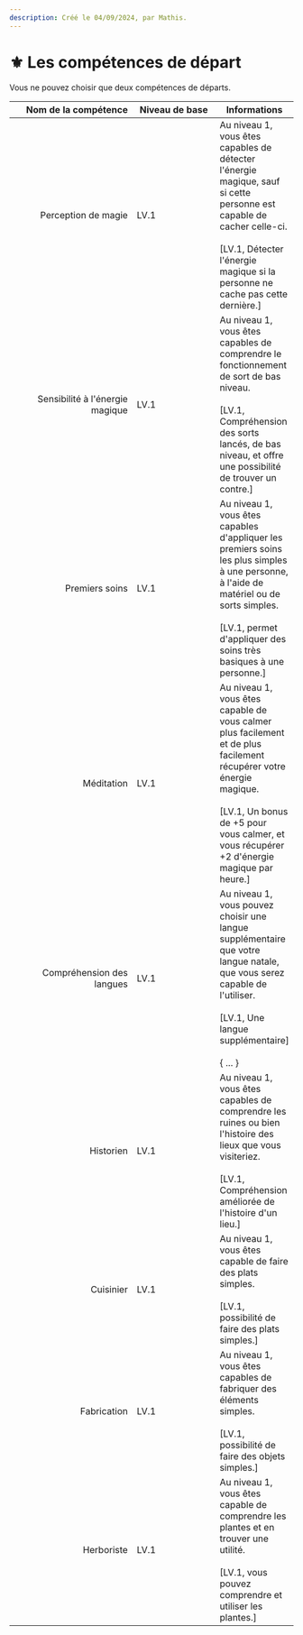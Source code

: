 ```yaml
---
description: Créé le 04/09/2024, par Mathis.
---
```


# ⚜️ Les compétences de départ

Vous ne pouvez choisir que deux compétences de départs.

<table><thead><tr><th width="218" align="right">Nom de la compétence</th><th width="146">Niveau de base</th><th>Informations</th></tr></thead><tbody><tr><td align="right">Perception de magie</td><td>LV.1</td><td>Au niveau 1, vous êtes capables de détecter l'énergie magique, sauf si cette personne est capable de cacher celle-ci.<br><br>[LV.1, Détecter l'énergie magique si la personne ne cache pas cette dernière.]</td></tr><tr><td align="right">Sensibilité à l'énergie magique</td><td>LV.1</td><td>Au niveau 1, vous êtes capables de comprendre le fonctionnement de sort de bas niveau.<br><br>[LV.1, Compréhension des sorts lancés, de bas niveau, et offre une possibilité de trouver un contre.]</td></tr><tr><td align="right">Premiers soins</td><td>LV.1</td><td>Au niveau 1, vous êtes capables d'appliquer les premiers soins les plus simples à une personne, à l'aide de matériel ou de sorts simples.<br><br>[LV.1, permet d'appliquer des soins très basiques à une personne.]</td></tr><tr><td align="right">Méditation</td><td>LV.1</td><td>Au niveau 1, vous êtes capable de vous calmer plus facilement et de plus facilement récupérer votre énergie magique.<br><br>[LV.1, Un bonus de +5 pour vous calmer, et vous récupérer +2 d'énergie magique par heure.]</td></tr><tr><td align="right">Compréhension des langues</td><td>LV.1</td><td>Au niveau 1, vous pouvez choisir une langue supplémentaire que votre langue natale, que vous serez capable de l'utiliser.<br><br>[LV.1, Une langue supplémentaire]<br><br>{ ... }</td></tr><tr><td align="right">Historien</td><td>LV.1</td><td>Au niveau 1, vous êtes capables de comprendre les ruines ou bien l'histoire des lieux que vous visiteriez.<br><br>[LV.1, Compréhension améliorée de l'histoire d'un lieu.]</td></tr><tr><td align="right">Cuisinier</td><td>LV.1</td><td>Au niveau 1, vous êtes capable de faire des plats simples.<br><br>[LV.1, possibilité de faire des plats simples.]</td></tr><tr><td align="right">Fabrication</td><td>LV.1</td><td>Au niveau 1, vous êtes capables de fabriquer des éléments simples.<br><br>[LV.1, possibilité de faire des objets simples.]</td></tr><tr><td align="right">Herboriste</td><td>LV.1</td><td>Au niveau 1, vous êtes capable de comprendre les plantes et en trouver une utilité.<br><br>[LV.1, vous pouvez comprendre et utiliser les plantes.]</td></tr></tbody></table>
